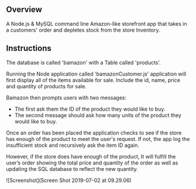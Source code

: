 ## Overview
A Node.js & MySQL command line Amazon-like storefront app that takes in a customers' order and depletes stock from the store Inventory.

## Instructions
The database is called 'bamazon' with a Table called 'products'.

Running the Node application called 'bamazonCustomer.js' application will first display all of the items available for sale. Include the id, name, price and quantity of products for sale.

Bamazon then prompts users with two messages: 
* The first ask them the ID of the product they would like to buy.
* The second message should ask how many units of the product they would like to buy.

Once an order has been placed the application checks to see if the store has enough of the product to meet the user's request. If not, the app log the insufficient stock and recursively ask the item ID again.

However, if the store does have enough of the product, It will fulfill the user’s order showing the total price and quantity of the order as well as updating the SQL database to reflect the new quantity.

![Screenshot](Screen Shot 2019-07-02 at 09.29.06)
